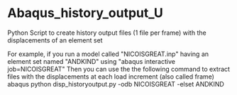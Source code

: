 # Abaqus_history_output_U
Python Script to create history output files (1 file per frame) with the displacements of an element set

For example, if you run a model called "NICOISGREAT.inp" having an element set named "ANDKIND" using
"abaqus interactive job=NICOISGREAT"
Then you can use the the following command to extract files with the displacements at each load increment (also called frame)
abaqus python disp_historyoutput.py -odb NICOISGREAT -elset ANDKIND
